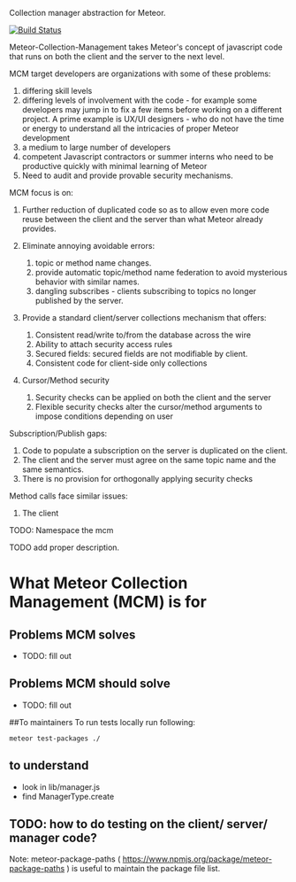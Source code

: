 Collection manager abstraction for Meteor.

[![Build Status](https://travis-ci.org/whalepath/meteor-collection-management.svg?branch=master)](https://travis-ci.org/whalepath/meteor-collection-management)

Meteor-Collection-Management takes Meteor's concept of javascript code that runs on both the client and the server to 
the next level.

MCM target developers are organizations with some of these problems:

 1. differing skill levels 
 2. differing levels of involvement with the code - for example some developers may jump in to fix a few items before 
 working on a different project. A prime example is UX/UI designers - who do not have the time or energy
    to understand all the intricacies of proper Meteor development
 3. a medium to large number of developers
 4. competent Javascript contractors or summer interns who need to be productive quickly with minimal learning of Meteor
 5. Need to audit and provide provable security mechanisms.
 
MCM focus is on:

 1. Further reduction of duplicated code so as to allow even more code reuse between the client and the server
 than what Meteor already provides.
 
 2. Eliminate annoying avoidable errors:
 
    1. topic or method name changes.
    2. provide automatic topic/method name federation to avoid mysterious behavior with similar names.
    3. dangling subscribes - clients subscribing to topics no longer published by the server.
 
 3. Provide a standard client/server collections mechanism that offers:
 
    1. Consistent read/write to/from the database across the wire 
    2. Ability to attach security access rules
    3. Secured fields: secured fields are not modifiable by client.
    4. Consistent code for client-side only collections

 4. Cursor/Method security

    1. Security checks can be applied on both the client and the server
    2. Flexible security checks alter the cursor/method arguments to impose conditions depending on user


Subscription/Publish gaps:

 1. Code to populate a subscription on the server is duplicated on the client.
 2. The client and the server must agree on the same topic name and the same semantics. 
 3. There is no provision for orthogonally applying security checks
 
Method calls face similar issues:

 1. The client

TODO: Namespace the mcm

TODO add proper description.

# What Meteor Collection Management (MCM) is for

## Problems MCM solves
* TODO: fill out

## Problems MCM should solve
* TODO: fill out

##To maintainers
To run tests locally run following: 

```meteor test-packages ./```

## to understand
* look in lib/manager.js
* find ManagerType.create

## TODO: how to do testing on the client/ server/ manager code?



Note: meteor-package-paths ( https://www.npmjs.org/package/meteor-package-paths ) is useful to maintain the package file list.
